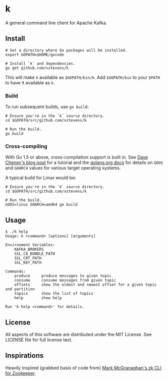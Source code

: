 # k
A general command line client for Apache Kafka.

## Install

```
# Set a directory where Go packages will be installed.
export GOPATH=$HOME/gocode

# Install `k` and dependencies.
go get github.com/xstevens/k
```

This will make `k` available as `$GOPATH/bin/k`.
Add `$GOPATH/bin` to your `$PATH` to have it available as `k`.

### Build

To run subsequent builds, use `go build`:

```
# Ensure you're in the `k` source directory.
cd $GOPATH/src/github.com/xstevens/k

# Run the build.
go build
```

### Cross-compiling

With Go 1.5 or above, cross-compilation support is built in.
See [Dave Cheney's blog post](http://dave.cheney.net/2015/08/22/cross-compilation-with-go-1-5)
for a tutorial and
the [golang.org docs](https://golang.org/doc/install/source#environment)
for details on `GOOS` and `GOARCH` values for various target operating systems.

A typical build for Linux would be:
```
# Ensure you're in the `k` source directory.
cd $GOPATH/src/github.com/xstevens/k

# Run the build.
GOOS=linux GOARCH=amd64 go build
```

## Usage
```
$ ./k help
Usage: k <command> [options] [arguments]

Environment Variables:
    KAFKA_BROKERS
    SSL_CA_BUNDLE_PATH
    SSL_CRT_PATH
    SSL_KEY_PATH

Commands:
    produce     produce messages to given topic
    consume     consume messages from given topic
    offsets     show the oldest and newest offset for a given topic and partition
    topics      show the list of topics
    help        show help

Run 'k help <command>' for details.
```

## License
All aspects of this software are distributed under the MIT License. See LICENSE file for full license text.

## Inspirations
Heavily inspired (grabbed basis of code from) [Mark McGranaghan's zk CLI for Zookeeper](https://github.com/mmcgrana/zk).
